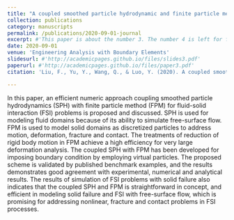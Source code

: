 ```yaml
---
title: "A coupled smoothed particle hydrodynamic and finite particle method: An efficient approach for fluid-solid interaction problems involving free-surface flow and solid failure"
collection: publications
category: manuscripts
permalink: /publications/2020-09-01-journal
excerpt: #'This paper is about the number 3. The number 4 is left for future work.'
date: 2020-09-01
venue: 'Engineering Analysis with Boundary Elements'
slidesurl: #'http://academicpages.github.io/files/slides3.pdf'
paperurl: #'http://academicpages.github.io/files/paper3.pdf'
citation: 'Liu, F., Yu, Y., Wang, Q., & Luo, Y. (2020). A coupled smoothed particle hydrodynamic and finite particle method: An efficient approach for fluid-solid interaction problems involving free-surface flow and solid failure. Engineering Analysis with Boundary Elements, 118, 143-155.'

---
```


In this paper, an efficient numeric approach coupling smoothed particle hydrodynamics (SPH) with finite particle method (FPM) for fluid-solid interaction (FSI) problems is proposed and discussed. SPH is used for modeling fluid domains because of its ability to simulate free-surface flow. FPM is used to model solid domains as discretized particles to address motion, deformation, fracture and contact. The treatments of reduction of rigid body motion in FPM achieve a high efficiency for very large deformation analysis. The coupled SPH with FPM has been developed for imposing boundary condition by employing virtual particles. The proposed scheme is validated by published benchmark examples, and the results demonstrates good agreement with experimental, numerical and analytical results. The results of simulation of FSI problems with solid failure also indicates that the coupled SPH and FPM is straightforward in concept, and efficient in modeling solid failure and FSI with free-surface flow, which is promising for addressing nonlinear, fracture and contact problems in FSI processes.